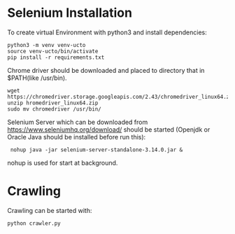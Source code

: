 
# Selenium Installation
To create virtual Environment with python3 and install dependencies:
```
python3 -m venv venv-ucto
source venv-ucto/bin/activate
pip install -r requirements.txt
```

Chrome driver should be downloaded and placed to directory that in $PATH(like /usr/bin).
```
wget https://chromedriver.storage.googleapis.com/2.43/chromedriver_linux64.zip
unzip hromedriver_linux64.zip
sudo mv chromedriver /usr/bin/
```
Selenium Server which can be downloaded from https://www.seleniumhq.org/download/ should be started (Openjdk or Oracle Java  should be installed before run this):
```
 nohup java -jar selenium-server-standalone-3.14.0.jar &
```
nohup is used for start at background.

# Crawling

Crawling can be started with:
```
python crawler.py
```